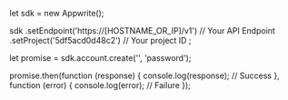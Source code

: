 let sdk = new Appwrite();

sdk
    .setEndpoint('https://[HOSTNAME_OR_IP]/v1') // Your API Endpoint
    .setProject('5df5acd0d48c2') // Your project ID
;

let promise = sdk.account.create('', 'password');

promise.then(function (response) {
    console.log(response); // Success
}, function (error) {
    console.log(error); // Failure
});